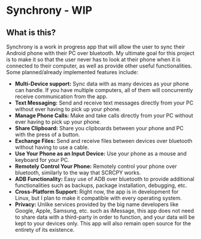 # Synchrony - WIP

## What is this?
Synchrony is a work in progress app that will allow the user to sync their Android phone with their PC over bluetooth. My ultimate goal for this project is to make it so that the user never has to look at their phone when it is connected to their computer, as well as provide other useful functionalities. Some planned/already implemented features include:

- **Multi-Device support:** Sync data with as many devices as your phone can handle. If you have multiple computers, all of them will concurrently receive communication from the app.
- **Text Messaging:** Send and receive text messages directly from your PC without ever having to pick up your phone.
- **Manage Phone Calls:** Make and take calls directly from your PC without ever having to pick up your phone.
- **Share Clipboard:** Share you clipboards between your phone and PC with the press of a button.
-  **Exchange Files:** Send and receive files between devices over bluetooth without having to use a cable.
- **Use Your Phone as an Input Device:** Use your phone as a mouse and keyboard for your PC.
- **Remotely Control Your Phone:** Remotely control your phone over bluetooth, similarly to the way that SCRCPY works.
- **ADB Functionality:** Easy use of ADB over bluetooth to provide additional functionalities such as backups, package installation, debugging, etc.
- **Cross-Platform Support:** Right now, the app is in development for Linux, but I plan to make it compatible with every operating system.
- **Privacy:** Unlike services provided by the big name developers like Google, Apple, Samsung, etc. such as iMessage, this app does not need to share data with a third-party in order to function, and your data will be kept to your devices only. This app will also remain open source for the entirety of its existence.
